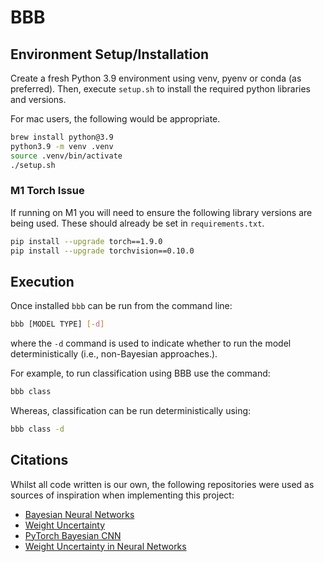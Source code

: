 # BBB

## Environment Setup/Installation

Create a fresh Python 3.9 environment using venv, pyenv or conda (as preferred). Then, execute `setup.sh` to install the required python libraries and versions.

For mac users, the following would be appropriate.

```sh
brew install python@3.9
python3.9 -m venv .venv
source .venv/bin/activate
./setup.sh
```

### M1 Torch Issue

If running on M1 you will need to ensure the following library versions are being used. These should already be set in `requirements.txt`.

```sh
pip install --upgrade torch==1.9.0
pip install --upgrade torchvision==0.10.0
```

## Execution

Once installed `bbb` can be run from the command line:

```sh
bbb [MODEL TYPE] [-d]
```

where the `-d` command is used to indicate whether to run the model deterministically (i.e., non-Bayesian approaches.).

For example, to run classification using BBB use the command:

```sh
bbb class
```

Whereas, classification can be run deterministically using:

```sh
bbb class -d
```

## Citations

Whilst all code written is our own, the following repositories were used as sources of inspiration when implementing this project:

- [Bayesian Neural Networks](https://github.com/JavierAntoran/Bayesian-Neural-Networks)
- [Weight Uncertainty](https://github.com/danielkelshaw/WeightUncertainty)
- [PyTorch Bayesian CNN](https://github.com/kumar-shridhar/PyTorch-BayesianCNN)
- [Weight Uncertainty in Neural Networks](https://github.com/saxena-mayur/Weight-Uncertainty-in-Neural-Networks)
